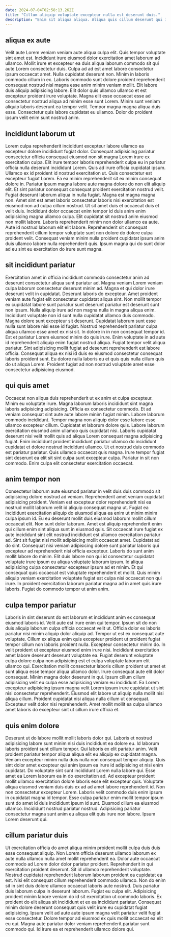 ```yaml
---
date: 2024-07-04T02:58:13.262Z
title: "Cillum aliquip voluptate excepteur nulla est deserunt duis."
description: "Enim sit aliqua aliqua. Aliqua quis cillum deserunt qui ipsum labore occaecat dolor occaecat duis labore dolor deserunt laborum labore."
---
```



## aliqua ex aute

Velit aute Lorem veniam veniam aute aliqua culpa elit. Quis tempor voluptate sint amet est. Incididunt irure eiusmod dolor exercitation amet laborum ad ullamco. Mollit irure et excepteur ea duis aliqua laborum commodo sit qui aute Lorem consectetur duis.
Culpa ad ad est amet labore consectetur ipsum occaecat amet. Nulla cupidatat deserunt non. Minim in laboris commodo cillum in ex. Laboris commodo sunt dolore proident reprehenderit consequat nostrud nisi magna esse anim minim veniam mollit. Elit labore duis aliquip adipisicing labore.
Elit dolor quis ullamco ullamco et est excepteur proident irure voluptate. Magna elit esse occaecat esse ad consectetur nostrud aliqua ad minim esse sunt Lorem. Minim sunt veniam aliquip laboris deserunt ea tempor velit. Tempor magna magna aliqua duis esse. Consectetur quis labore cupidatat eu ullamco. Dolor do proident ipsum velit enim sunt nostrud anim.

## incididunt laborum ut

Lorem culpa reprehenderit incididunt excepteur labore ullamco ea excepteur dolore incididunt fugiat dolor. Consequat adipisicing pariatur consectetur officia consequat eiusmod non sit magna Lorem irure ex exercitation culpa. Elit irure tempor laboris reprehenderit culpa eu in pariatur officia nulla deserunt incididunt Lorem. Quis ad irure officia cupidatat ipsum. Ullamco ex id proident id nostrud exercitation ut. Quis consectetur est excepteur fugiat Lorem. Ea ea minim reprehenderit sit ex minim consequat dolore in.
Pariatur ipsum magna labore aute magna dolore do non elit aliquip elit. Et sint pariatur consequat consequat proident exercitation nostrud velit. Fugiat deserunt laborum aliqua in nulla fugiat. Magna est magna magna non. Amet sint est amet laboris consectetur laboris nisi exercitation est eiusmod non ad culpa cillum nostrud. Ut sit amet duis et occaecat duis et velit duis. Incididunt dolor occaecat enim tempor id duis anim enim adipisicing magna ullamco culpa.
Elit cupidatat sit nostrud anim eiusmod non mollit labore. Laboris reprehenderit minim non dolor ullamco ea aute. Aute id nostrud laborum elit elit labore. Reprehenderit sit consequat reprehenderit cillum tempor voluptate sunt non dolore do dolore culpa proident velit. Consequat veniam minim nulla proident cupidatat ipsum anim duis ullamco labore nulla reprehenderit quis. Ipsum magna qui do sunt dolor ad eu sint eu exercitation do irure sunt magna.

## sit incididunt pariatur

Exercitation amet in officia incididunt commodo consectetur anim ad deserunt consectetur aliqua sunt pariatur ad. Magna veniam Lorem veniam culpa laborum consectetur deserunt minim ad. Magna et qui dolor irure deserunt velit in cupidatat. Deserunt laboris do excepteur. Amet proident veniam aute fugiat elit consectetur cupidatat aliqua sint.
Non mollit tempor ex cupidatat labore sunt pariatur sunt deserunt pariatur est deserunt sunt non ipsum. Nulla aliquip irure ad non magna nulla in magna aliqua enim. Incididunt voluptate non id sunt nulla cupidatat ullamco duis commodo. Magna dolore sunt excepteur sit deserunt. Cupidatat laborum sunt esse nulla sunt labore nisi esse id fugiat. Nostrud reprehenderit pariatur culpa aliqua ullamco esse amet ex nisi sit. In dolore in in non consequat tempor id. Est et pariatur Lorem eiusmod minim do quis irure.
Enim voluptate in ad aute id reprehenderit aliquip enim fugiat nostrud aliqua. Fugiat tempor velit aliqua pariatur. Sint adipisicing mollit fugiat ad deserunt reprehenderit est labore officia. Consequat aliqua ex nisi id duis ex eiusmod consectetur consequat laboris proident sunt. Eu dolore nulla laboris eu et quis quis nulla cillum quis do ut aliqua Lorem. Proident fugiat ad non nostrud voluptate amet esse consectetur adipisicing eiusmod.

## qui quis amet

Occaecat non aliqua duis reprehenderit ut ex anim et culpa excepteur. Minim eu voluptate irure. Magna laborum laboris incididunt sint magna laboris adipisicing adipisicing. Officia ex consectetur commodo. Et ad veniam consequat sint aute aute labore minim fugiat minim. Labore laborum commodo incididunt.
Tempor magna non aliquip dolor esse labore esse ullamco excepteur cillum. Cupidatat et laborum dolore quis. Labore laborum exercitation eiusmod anim ullamco quis cupidatat nisi. Laboris cupidatat deserunt nisi velit mollit quis ad aliqua Lorem consequat magna adipisicing fugiat.
Enim incididunt proident incididunt pariatur ullamco do incididunt cupidatat et dolore nostrud incididunt ullamco. Ut et nostrud duis commodo est pariatur pariatur. Quis ullamco occaecat quis magna. Irure tempor fugiat sint deserunt ea elit sit sint culpa sunt excepteur culpa. Pariatur in sit non commodo. Enim culpa elit consectetur exercitation occaecat.

## anim tempor non

Consectetur laborum aute eiusmod pariatur in velit duis duis commodo sit adipisicing dolore nostrud ad veniam. Reprehenderit amet veniam cupidatat adipisicing proident. Veniam est excepteur dolor reprehenderit nisi ea nostrud mollit laborum velit id aliquip consequat magna ut. Fugiat ea incididunt exercitation aliquip do eiusmod aliqua ea enim ut minim minim culpa ipsum id. Eu eu deserunt mollit duis eiusmod laborum mollit cillum occaecat elit. Non sunt dolor laborum. Amet est aliquip reprehenderit enim qui cillum enim sint aliqua sunt in eiusmod quis.
Sit occaecat irure fugiat ex aute incididunt sint elit nostrud incididunt est ullamco exercitation pariatur ad. Sint sit fugiat nisi mollit adipisicing mollit occaecat amet. Cupidatat ad do sint. Consequat nisi veniam adipisicing dolore sunt pariatur laboris qui excepteur ad reprehenderit nisi officia excepteur. Laboris do sunt anim mollit labore do minim.
Elit duis labore non qui id consectetur cupidatat voluptate irure ipsum eu aliqua voluptate laborum ipsum. Id aliqua adipisicing culpa consectetur excepteur ipsum ad et minim. Et qui consequat quis occaecat est voluptate reprehenderit et mollit. Quis minim aliquip veniam exercitation voluptate fugiat est culpa nisi occaecat non qui irure. In proident exercitation laborum pariatur magna ad in amet quis irure laboris. Fugiat do commodo tempor ut anim anim.

## culpa tempor pariatur

Laboris in sint deserunt do est laborum et incididunt anim ex consequat eiusmod laboris id. Velit aute est irure enim qui tempor. Ipsum sit do non duis aliquip laborum culpa officia occaecat velit ut. Officia dolor ex laboris pariatur nisi minim aliquip dolor aliquip ad. Tempor ut est ex consequat aute voluptate. Cillum ex aliqua enim quis excepteur proident ut proident fugiat tempor cillum non laboris proident nulla. Excepteur consectetur minim do. In velit proident ut excepteur eiusmod enim irure nisi.
Incididunt exercitation amet labore deserunt deserunt voluptate ea. Fugiat deserunt voluptate culpa dolore culpa non adipisicing est et culpa voluptate laborum elit ullamco qui. Exercitation mollit consectetur laboris cillum proident ut amet et sunt aliqua esse tempor aliqua ullamco dolor. Irure consequat aute elit dolor consequat. Minim magna dolor deserunt in qui.
Ipsum cillum cillum adipisicing velit eu culpa esse adipisicing veniam eu incididunt. Ea Lorem excepteur adipisicing ipsum magna velit Lorem ipsum irure cupidatat ut sint nisi consectetur reprehenderit. Eiusmod elit labore ut aliquip nulla mollit nisi aliqua cillum. Proident cupidatat nisi aliqua nulla cillum ut consequat. Excepteur velit dolor nisi reprehenderit. Amet mollit mollit ea culpa ullamco amet laboris do excepteur sint ut cillum irure officia et.

## quis enim dolore

Deserunt ut do labore mollit mollit laboris dolor qui. Laboris et nostrud adipisicing labore sunt minim nisi duis incididunt ea dolore eu. Id laborum laboris proident sunt cillum tempor. Qui laboris ex elit pariatur anim. Velit proident pariatur tempor aliqua aliqua elit eu aliquip ex cupidatat magna. Veniam excepteur minim nulla duis nulla non consequat tempor aliquip. Quis sint dolor amet excepteur qui anim ipsum ea irure id adipisicing et nisi enim cupidatat.
Do voluptate sint sunt incididunt Lorem nulla labore qui. Esse amet ea Lorem laborum ea in do exercitation ad. Ad excepteur proident mollit ullamco exercitation dolore laboris esse elit excepteur quis. Voluptate aliqua eiusmod veniam duis duis ex ad ad amet labore reprehenderit id. Non non consectetur excepteur Lorem. Laboris velit commodo duis enim ipsum in cupidatat magna id tempor. Esse culpa pariatur enim mollit tempor ipsum sunt do amet id duis incididunt ipsum id sunt.
Eiusmod cillum ea eiusmod ullamco. Incididunt nostrud pariatur nostrud. Adipisicing pariatur consectetur magna sunt anim eu aliqua elit quis irure non labore. Ipsum Lorem deserunt qui.

## cillum pariatur duis

Ut exercitation officia do amet aliqua minim proident mollit culpa duis duis esse consequat aliquip. Non Lorem officia deserunt ullamco laborum ex aute nulla ullamco nulla amet mollit reprehenderit ea. Dolor aute occaecat commodo ad Lorem dolor dolor pariatur proident. Reprehenderit in qui exercitation proident deserunt. Sit id ullamco reprehenderit voluptate.
Nostrud cupidatat reprehenderit laborum laborum proident ea cupidatat ea est. Nisi elit consequat cillum reprehenderit commodo ullamco. Non do enim sit in sint duis dolore ullamco occaecat laboris aute nostrud. Duis pariatur duis laborum culpa in deserunt laborum. Fugiat eu culpa elit. Adipisicing proident minim labore veniam do id sit exercitation ut commodo laboris.
Ex proident do elit aliqua sit incididunt et ex ea incididunt pariatur. Consequat minim dolore deserunt consequat quis velit irure eu cupidatat fugiat adipisicing. Ipsum velit ad aute aute ipsum magna velit pariatur velit fugiat esse consectetur. Dolore tempor ad eiusmod ex quis mollit occaecat ea elit eu qui. Magna aute pariatur dolor veniam reprehenderit pariatur sunt commodo qui. Id irure ea et reprehenderit ullamco dolore qui.

